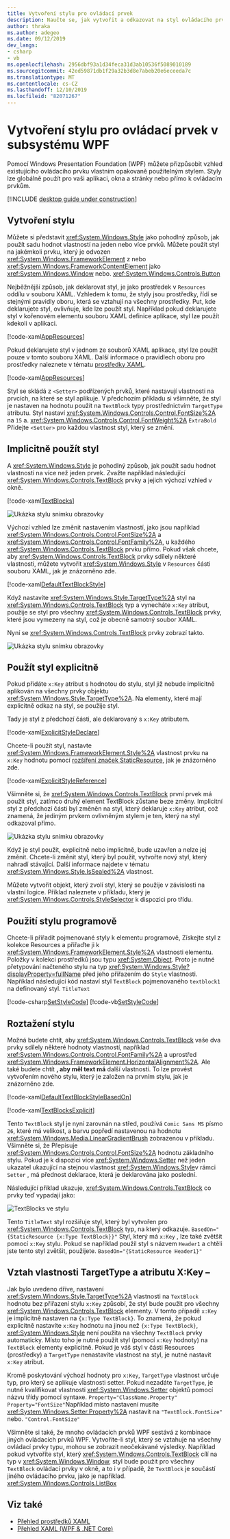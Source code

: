 ```yaml
---
title: Vytvoření stylu pro ovládací prvek
description: Naučte se, jak vytvořit a odkazovat na styl ovládacího prvku v Windows Presentation Foundation a .NET Core.
author: thraka
ms.author: adegeo
ms.date: 09/12/2019
dev_langs:
- csharp
- vb
ms.openlocfilehash: 2956dbf93a1d34feca31d3ab10536f5089010189
ms.sourcegitcommit: 42ed59871db1f29a32b3d8e7abeb20e6eceeda7c
ms.translationtype: MT
ms.contentlocale: cs-CZ
ms.lasthandoff: 12/10/2019
ms.locfileid: "82071267"
---
```

# <a name="create-a-style-for-a-control-in-wpf"></a>Vytvoření stylu pro ovládací prvek v subsystému WPF

Pomocí Windows Presentation Foundation (WPF) můžete přizpůsobit vzhled existujícího ovládacího prvku vlastním opakovaně použitelným stylem. Styly lze globálně použít pro vaši aplikaci, okna a stránky nebo přímo k ovládacím prvkům.

[!INCLUDE [desktop guide under construction](../../../includes/desktop-guide-preview-note.md)]

## <a name="create-a-style"></a>Vytvoření stylu

Můžete si představit <xref:System.Windows.Style> jako pohodlný způsob, jak použít sadu hodnot vlastností na jeden nebo více prvků. Můžete použít styl na jakémkoli prvku, který je odvozen <xref:System.Windows.FrameworkElement> z nebo <xref:System.Windows.FrameworkContentElement> jako <xref:System.Windows.Window> nebo. <xref:System.Windows.Controls.Button>

Nejběžnější způsob, jak deklarovat styl, je jako prostředek v `Resources` oddílu v souboru XAML. Vzhledem k tomu, že styly jsou prostředky, řídí se stejnými pravidly oboru, která se vztahují na všechny prostředky. Put, kde deklarujete styl, ovlivňuje, kde lze použít styl. Například pokud deklarujete styl v kořenovém elementu souboru XAML definice aplikace, styl lze použít kdekoli v aplikaci.

[!code-xaml[AppResources](~/samples/snippets/desktop-guide/wpf/styles-and-templates-intro/csharp/App.xaml#AppResources)]

Pokud deklarujete styl v jednom ze souborů XAML aplikace, styl lze použít pouze v tomto souboru XAML. Další informace o pravidlech oboru pro prostředky naleznete v tématu [prostředky XAML](xaml-resources-define.md).

[!code-xaml[AppResources](~/samples/snippets/desktop-guide/wpf/styles-and-templates-intro/csharp/WindowSingleResource.xaml#WindowResources)]

Styl se skládá z `<Setter>` podřízených prvků, které nastavují vlastnosti na prvcích, na které se styl aplikuje. V předchozím příkladu si všimněte, že styl je nastaven na hodnotu použít na `TextBlock` typy prostřednictvím `TargetType` atributu. Styl nastaví <xref:System.Windows.Controls.Control.FontSize%2A> na `15` a. <xref:System.Windows.Controls.Control.FontWeight%2A> `ExtraBold` Přidejte `<Setter>` pro každou vlastnost styl, který se změní.

## <a name="apply-a-style-implicitly"></a>Implicitně použít styl

A <xref:System.Windows.Style> je pohodlný způsob, jak použít sadu hodnot vlastností na více než jeden prvek. Zvažte například následující <xref:System.Windows.Controls.TextBlock> prvky a jejich výchozí vzhled v okně.

[!code-xaml[TextBlocks](~/samples/snippets/desktop-guide/wpf/styles-and-templates-intro/csharp/Window1.xaml#SnippetTextBlocks)]

![Ukázka stylu snímku obrazovky](./media/styles-and-templates-overview/stylingintro-textblocksbefore.png "StylingIntro_TextBlocksBefore")

Výchozí vzhled lze změnit nastavením vlastností, jako jsou například <xref:System.Windows.Controls.Control.FontSize%2A> a <xref:System.Windows.Controls.Control.FontFamily%2A>, u každého <xref:System.Windows.Controls.TextBlock> prvku přímo. Pokud však chcete, aby <xref:System.Windows.Controls.TextBlock> prvky sdílely některé vlastnosti, můžete vytvořit <xref:System.Windows.Style> v `Resources` části souboru XAML, jak je znázorněno zde.

[!code-xaml[DefaultTextBlockStyle](~/samples/snippets/desktop-guide/wpf/styles-and-templates-intro/csharp/Window1.xaml#SnippetDefaultTextBlockStyle)]

Když nastavíte <xref:System.Windows.Style.TargetType%2A> styl na <xref:System.Windows.Controls.TextBlock> typ a vynecháte `x:Key` atribut, použije se styl pro všechny <xref:System.Windows.Controls.TextBlock> prvky, které jsou vymezeny na styl, což je obecně samotný soubor XAML.

Nyní se <xref:System.Windows.Controls.TextBlock> prvky zobrazí takto.

![Ukázka stylu snímku obrazovky](./media/styles-and-templates-overview/stylingintro-textblocksbasestyle.png "StylingIntro_TextBlocksBaseStyle")

## <a name="apply-a-style-explicitly"></a>Použít styl explicitně

Pokud přidáte `x:Key` atribut s hodnotou do stylu, styl již nebude implicitně aplikován na všechny prvky objektu <xref:System.Windows.Style.TargetType%2A>. Na elementy, které mají explicitně odkaz na styl, se použije styl.

Tady je styl z předchozí části, ale deklarovaný s `x:Key` atributem.

[!code-xaml[ExplicitStyleDeclare](~/samples/snippets/desktop-guide/wpf/styles-and-templates-intro/csharp/WindowExplicitStyle.xaml#ExplicitStyleDeclare)]

Chcete-li použít styl, nastavte <xref:System.Windows.FrameworkElement.Style%2A> vlastnost prvku na `x:Key` hodnotu pomocí [rozšíření značek StaticResource](../../framework/wpf/advanced/staticresource-markup-extension.md), jak je znázorněno zde.

[!code-xaml[ExplicitStyleReference](~/samples/snippets/desktop-guide/wpf/styles-and-templates-intro/csharp/WindowExplicitStyle.xaml#ExplicitStyleReference)]

Všimněte si, že <xref:System.Windows.Controls.TextBlock> první prvek má použit styl, zatímco druhý element TextBlock zůstane beze změny. Implicitní styl z předchozí části byl změněn na styl, který deklaruje `x:Key` atribut, což znamená, že jediným prvkem ovlivněným stylem je ten, který na styl odkazoval přímo.

![Ukázka stylu snímku obrazovky](./media/styles-and-templates-overview/create-a-style-explicit-textblock.png "Vytvoření-a-Style – Explicit – TextBlock")

Když je styl použit, explicitně nebo implicitně, bude uzavřen a nelze jej změnit. Chcete-li změnit styl, který byl použit, vytvořte nový styl, který nahradí stávající. Další informace najdete v tématu <xref:System.Windows.Style.IsSealed%2A> vlastnost.

Můžete vytvořit objekt, který zvolí styl, který se použije v závislosti na vlastní logice. Příklad naleznete v příkladu, který je <xref:System.Windows.Controls.StyleSelector> k dispozici pro třídu.

## <a name="apply-a-style-programmatically"></a>Použití stylu programově

Chcete-li přiřadit pojmenované styly k elementu programově, Získejte styl z kolekce Resources a přiřaďte ji k <xref:System.Windows.FrameworkElement.Style%2A> vlastnosti elementu. Položky v kolekci prostředků jsou typu <xref:System.Object>. Proto je nutné přetypování načteného stylu na typ <xref:System.Windows.Style?displayProperty=fullName> před jeho přiřazením do `Style` vlastnosti. Například následující kód nastaví styl `TextBlock` pojmenovaného `textblock1` na definovaný styl. `TitleText`

[!code-csharp[SetStyleCode](~/samples/snippets/desktop-guide/wpf/styles-and-templates-intro/csharp/Window2.xaml.cs#SnippetSetStyleCode)]
[!code-vb[SetStyleCode](~/samples/snippets/desktop-guide/wpf/styles-and-templates-intro/vb/MainWindow.xaml.vb#SnippetSetStyleCode)]

## <a name="extend-a-style"></a>Roztažení stylu

Možná budete chtít, aby <xref:System.Windows.Controls.TextBlock> vaše dva prvky sdílely některé hodnoty vlastností, například <xref:System.Windows.Controls.Control.FontFamily%2A> a uprostřed <xref:System.Windows.FrameworkElement.HorizontalAlignment%2A>. Ale také budete chtít **, aby měl text má** další vlastnosti. To lze provést vytvořením nového stylu, který je založen na prvním stylu, jak je znázorněno zde.

[!code-xaml[DefaultTextBlockStyleBasedOn](~/samples/snippets/desktop-guide/wpf/styles-and-templates-intro/csharp/Window2.xaml#SnippetDefaultTextBlockStyleBasedOn)]

[!code-xaml[TextBlocksExplicit](~/samples/snippets/desktop-guide/wpf/styles-and-templates-intro/csharp/Window2.xaml#SnippetTextBlocksExplicit)]

Tento `TextBlock` styl je nyní zarovnán na střed, používá `Comic Sans MS` písmo `26`, které má velikost, a barvu popředí nastavenou na hodnotu <xref:System.Windows.Media.LinearGradientBrush> zobrazenou v příkladu. Všimněte si, že Přepisuje <xref:System.Windows.Controls.Control.FontSize%2A> hodnotu základního stylu. Pokud je k dispozici více <xref:System.Windows.Setter> než jeden ukazatel ukazující na stejnou vlastnost <xref:System.Windows.Style>v rámci `Setter` , má přednost deklarace, která je deklarována jako poslední.

Následující příklad ukazuje, <xref:System.Windows.Controls.TextBlock> co prvky teď vypadají jako:

![TextBlocks ve stylu](./media/styles-and-templates-overview/stylingintro-textblocks.png "StylingIntro_TextBlocks")

Tento `TitleText` styl rozšiřuje styl, který byl vytvořen pro <xref:System.Windows.Controls.TextBlock> typ, na který odkazuje. `BasedOn="{StaticResource {x:Type TextBlock}}"` Styl, který má `x:Key` , lze také zvětšit pomocí `x:Key` stylu. Pokud se například použil styl s názvem `Header1` a chtěli jste tento styl zvětšit, použijete. `BasedOn="{StaticResource Header1}"`

## <a name="relationship-of-the-targettype-property-and-the-xkey-attribute"></a>Vztah vlastnosti TargetType a atributu X:Key –

Jak bylo uvedeno dříve, nastavení <xref:System.Windows.Style.TargetType%2A> vlastnosti na `TextBlock` hodnotu bez přiřazení stylu `x:Key` způsobí, že styl bude použit pro všechny <xref:System.Windows.Controls.TextBlock> elementy. V tomto případě `x:Key` je implicitně nastaven na `{x:Type TextBlock}`. To znamená, že pokud explicitně nastavíte `x:Key` hodnotu na jinou než `{x:Type TextBlock}`, <xref:System.Windows.Style> není použita na všechny `TextBlock` prvky automaticky. Místo toho je nutné použít styl (pomocí `x:Key` hodnoty) na `TextBlock` elementy explicitně. Pokud je váš styl v části Resources (prostředky) a `TargetType` nenastavíte vlastnost na styl, je nutné nastavit `x:Key` atribut.

Kromě poskytování výchozí hodnoty pro `x:Key`, `TargetType` vlastnost určuje typ, pro který se aplikuje vlastnosti setter. Pokud nezadáte `TargetType`, je nutné kvalifikovat vlastnosti <xref:System.Windows.Setter> objektů pomocí názvu třídy pomocí syntaxe. `Property="ClassName.Property"` `Property="FontSize"`Například místo nastavení musíte <xref:System.Windows.Setter.Property%2A> nastavit na `"TextBlock.FontSize"` nebo. `"Control.FontSize"`

Všimněte si také, že mnoho ovládacích prvků WPF sestává z kombinace jiných ovládacích prvků WPF. Vytvoříte-li styl, který se vztahuje na všechny ovládací prvky typu, mohou se zobrazit neočekávané výsledky. Například pokud vytvoříte styl, který <xref:System.Windows.Controls.TextBlock> cílí na typ v <xref:System.Windows.Window>, styl bude použit pro všechny `TextBlock` ovládací prvky v okně, a to i v případě, že `TextBlock` je součástí jiného ovládacího prvku, jako je například. <xref:System.Windows.Controls.ListBox>

## <a name="see-also"></a>Viz také

<!-- - [Create a style for a control](styles-templates-create-apply-template.md) -->
- [Přehled prostředků XAML](xaml-resources-define.md)
- [Přehled XAML (WPF & .NET Core)](xaml.md)
